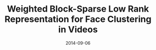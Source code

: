 ---
title: "Weighted Block-Sparse Low Rank Representation for Face Clustering in Videos"
collection: conferences
permalink: /publication/Weighted
date: 2014-09-06
venue: "ECCV"
city: 
state: ""
thumbnail: "Weighted.png"
teaser :
authors: "Shijie Xiao, Mingkui Tan, Dong Xu"
bibtex: Weighted.txt
uri: Weighted.pdf
arxiv: 
project: 
source: Weighted.zip
poster:
data:
---